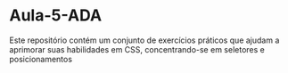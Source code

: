 # Aula-5-ADA
Este repositório contém um conjunto de exercícios práticos que ajudam a aprimorar suas habilidades em CSS, concentrando-se em seletores e posicionamentos
